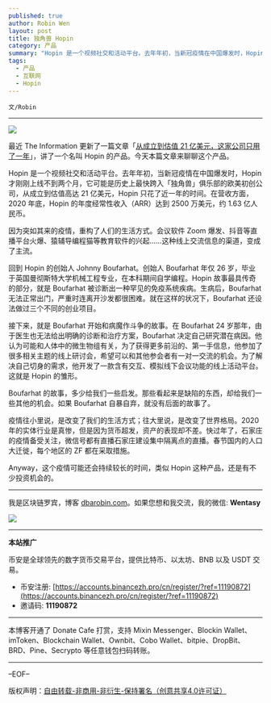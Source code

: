 ```yaml
---
published: true
author: Robin Wen
layout: post
title: 独角兽 Hopin
category: 产品
summary: "Hopin 是一个视频社交和活动平台。去年年初，当新冠疫情在中国爆发时，Hopin 才刚刚上线不到两个月，它可能是历史上最快跨入「独角兽」俱乐部的欧美初创公司，从成立到估值高达 21 亿美元，Hopin 只花了近一年的时间。在营收方面，2020 年底，Hopin 的年度经常性收入（ARR）达到 2500 万美元，约 1.63 亿人民币。疫情往小里说，是改变了我们的生活方式；往大里说，是改变了世界格局。2020 年的实体行业是真惨，但是因为货币超发，资产的表现却不差。快过年了，石家庄的疫情备受关注，微信号都有直播石家庄建设集中隔离点的直播。春节国内的人口大迁徙，每个地区的 ZF 都在采取措施。Anyway，这个疫情可能还会持续较长的时间，类似 Hopin 这种产品，还是有不少投资机会的。"
tags:
  - 产品
  - 互联网
  - Hopin
---
```


`文/Robin`

***

![](https://cdn.dbarobin.com/e2ramzc.png)

最近 The Information 更新了一篇文章「[从成立到估值 21 亿美元，这家公司只用了一年](https://mp.weixin.qq.com/s/NB0QzNRS1wx3ZaGlUoG__Q)」，讲了一个名叫 Hopin 的产品。今天本篇文章来聊聊这个产品。

Hopin 是一个视频社交和活动平台。去年年初，当新冠疫情在中国爆发时，Hopin 才刚刚上线不到两个月，它可能是历史上最快跨入「独角兽」俱乐部的欧美初创公司，从成立到估值高达 21 亿美元，Hopin 只花了近一年的时间。在营收方面，2020 年底，Hopin 的年度经常性收入（ARR）达到 2500 万美元，约 1.63 亿人民币。

因为突如其来的疫情，重构了人们的生活方式。会议软件 Zoom 爆发、抖音等直播平台火爆、猿辅导编程猫等教育软件的兴起……这种线上交流信息的渠道，变成了主流。

回到 Hopin 的创始人 Johnny Boufarhat。创始人 Boufarhat 年仅 26 岁，毕业于英国曼彻斯特大学机械工程专业，在本科期间自学编程。Hopin 故事最具传奇的部分，就是 Boufarhat 被诊断出一种罕见的免疫系统疾病。生病后，Boufarhat 无法正常出门，严重时连离开沙发都很困难。就在这样的状况下，Boufarhat 还设法做过三个不同的创业项目。

接下来，就是 Boufarhat 开始和病魔作斗争的故事。在 Boufarhat 24 岁那年，由于医生也无法给出明确的诊断和治疗方案，Boufarhat 决定自己研究潜在病因。他认为可能和人体中的微生物组有关，为了获得更多前沿的、第一手信息，他参加了很多相关主题的线上研讨会，希望可以和其他参会者有一对一交流的机会。为了解决自己切身的需求，他开发了一款含有交互、模拟线下会议功能的线上活动平台。这就是 Hopin 的雏形。

Boufarhat 的故事，多少给我们一些启发。那些看起来是缺陷的东西，却给我们一些其他的机会。如果 Boufarhat 自暴自弃，就没有后面的故事了。

疫情往小里说，是改变了我们的生活方式；往大里说，是改变了世界格局。2020 年的实体行业是真惨，但是因为货币超发，资产的表现却不差。快过年了，石家庄的疫情备受关注，微信号都有直播石家庄建设集中隔离点的直播。春节国内的人口大迁徙，每个地区的 ZF 都在采取措施。

Anyway，这个疫情可能还会持续较长的时间，类似 Hopin 这种产品，还是有不少投资机会的。

***

我是区块链罗宾，博客 [dbarobin.com](https://dbarobin.com/)。如果您想和我交流，我的微信: **Wentasy**

![](https://cdn.dbarobin.com/v4yywe2.png)

***

**本站推广**

币安是全球领先的数字货币交易平台，提供比特币、以太坊、BNB 以及 USDT 交易。

* 币安注册: [https://accounts.binancezh.pro/cn/register/?ref=11190872](https://accounts.binancezh.pro/cn/register/?ref=11190872)
* 邀请码: **11190872**

***

本博客开通了 Donate Cafe 打赏，支持 Mixin Messenger、Blockin Wallet、imToken、Blockchain Wallet、Ownbit、Cobo Wallet、bitpie、DropBit、BRD、Pine、Secrypto 等任意钱包扫码转账。

<center>
    <div class="--donate-button"
         data-button-id="f8b9df0d-af9a-460d-8258-d3f435445075"
    ></div>
</center>

***

–EOF–

版权声明：[自由转载-非商用-非衍生-保持署名（创意共享4.0许可证）](http://creativecommons.org/licenses/by-nc-nd/4.0/deed.zh)